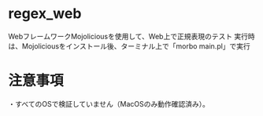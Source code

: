 # regex_web
WebフレームワークMojoliciousを使用して、Web上で正規表現のテスト
実行時は、Mojoliciousをインストール後、ターミナル上で「morbo main.pl」で実行

# 注意事項
・すべてのOSで検証していません（MacOSのみ動作確認済み）。
